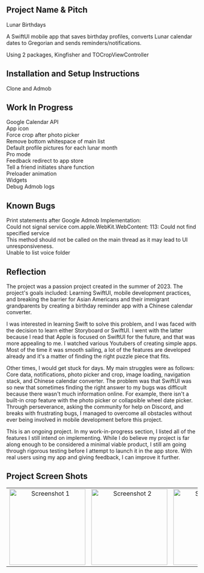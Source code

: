 ## Project Name & Pitch

Lunar Birthdays

A SwiftUI mobile app that saves birthday profiles, converts Lunar calendar dates to Gregorian and sends reminders/notifications.

Using 2 packages, Kingfisher and TOCropViewController

## Installation and Setup Instructions

Clone and Admob

## Work In Progress

Google Calendar API
<br>
App icon
<br>
Force crop after photo picker
<br>
Remove bottom whitespace of main list
<br>
Default profile pictures for each lunar month
<br>
Pro mode
<br>
Feedback redirect to app store
<br>
Tell a friend initiates share function
<br>
Preloader animation
<br>
Widgets
<br>
Debug Admob logs

## Known Bugs

Print statements after Google Admob Implementation:
<br>
Could not signal service com.apple.WebKit.WebContent: 113: Could not find specified service
<br>
This method should not be called on the main thread as it may lead to UI unresponsiveness.
<br>
Unable to list voice folder

## Reflection

The project was a passion project created in the summer of 2023. The project's goals included: Learning SwiftUI, mobile development practices, and breaking the barrier for Asian Americans and their immigrant grandparents by creating a birthday reminder app with a Chinese calendar converter.

I was interested in learning Swift to solve this problem, and I was faced with the decision to learn either Storyboard or SwiftUI. I went with the latter because I read that Apple is focused on SwiftUI for the future, and that was more appealing to me. I watched various Youtubers of creating simple apps. Most of the time it was smooth sailing, a lot of the features are developed already and it's a matter of finding the right puzzle piece that fits. 

Other times, I would get stuck for days. My main struggles were as follows: Core data, notifications, photo picker and crop, image loading, navigation stack, and Chinese calendar converter. The problem was that SwiftUI was so new that sometimes finding the right answer to my bugs was difficult because there wasn't much information online. For example, there isn't a built-in crop feature with the photo picker or collapsible wheel date picker. Through perseverance, asking the community for help on Discord, and breaks with frustrating bugs, I managed to overcome all obstacles without ever being involved in mobile development before this project.

This is an ongoing project. In my work-in-progress section, I listed all of the features I still intend on implementing. While I do believe my project is far along enough to be considered a minimal viable product, I still am going through rigorous testing before I attempt to launch it in the app store. With real users using my app and giving feedback, I can improve it further. 

## Project Screen Shots
<table>
  <tr>
    <td align="center">
      <img src="https://github.com/johnnyj2608/LunarBirthdays/assets/54607786/3b3262cb-765b-4eb7-a17b-bd9184b9aeb5" alt="Screenshot 1" width="200"/>
    </td>
    <td align="center">
      <img src="https://github.com/johnnyj2608/LunarBirthdays/assets/54607786/debc7841-5d5a-4b8b-9b23-b0c0edc13d4e" alt="Screenshot 2" width="200"/>
    </td>
    <td align="center">
      <img src="https://github.com/johnnyj2608/LunarBirthdays/assets/54607786/a43638b7-d96f-44db-9faa-69d82667a58e" alt="Screenshot 3" width="200"/>
    </td>
    <td align="center">
      <img src="https://github.com/johnnyj2608/LunarBirthdays/assets/54607786/bc695ce2-69e6-4c4f-8910-c0ca9acd4484" alt="Screenshot 4" width="200"/>
    </td>
    <td align="center">
      <img src="https://github.com/johnnyj2608/LunarBirthdays/assets/54607786/902337e2-00af-461f-b63e-00771ebe9e84" alt="Screenshot 6" width="200"/>
    </td>
  </tr>
</table>
